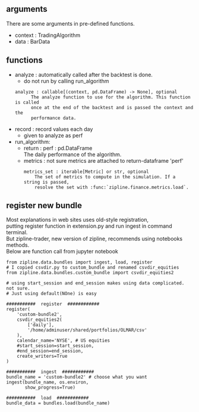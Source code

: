 ## arguments
There are some arguments in pre-defined functions.
* context : TradingAlgorithm
* data : BarData

## functions
* analyze : automatically called after the backtest is done.
  * do not run by calling run_algorithm
  ```
  analyze : callable[(context, pd.DataFrame) -> None], optional
        The analyze function to use for the algorithm. This function is called
        once at the end of the backtest and is passed the context and the
        performance data.
  
  ```
* record : record values each day
  * given to analyze as perf 
* run_algorithm:
  * return : perf : pd.DataFrame  
             The daily performance of the algorithm.  
  * metrics : not sure metrics are attached to return-dataframe 'perf'
    ```
    metrics_set : iterable[Metric] or str, optional
        The set of metrics to compute in the simulation. If a string is passed,
        resolve the set with :func:`zipline.finance.metrics.load`.
    
    ```
    
## register new bundle
Most explanations in web sites uses old-style registration,  
putting register function in extension.py and run ingest in command terminal.  
But zipline-trader, new version of zipline, recommends using notebooks methods.  
Below are function call from jupyter notebook
```
from zipline.data.bundles import ingest, load, register
# I copied csvdir.py to custom_bundle and renamed csvdir_equities
from zipline.data.bundles.custom_bundle import csvdir_equities2

# using start_session and end_session makes using data complicated. not sure.
# Just using default(NOne) is easy

###########  register  ############
register(
    'custom-bundle2',
    csvdir_equities2(
        ['daily'],
        '/home/adminuser/shared/portfolios/OLMAR/csv'
    ),
    calendar_name='NYSE', # US equities
    #start_session=start_session,
    #end_session=end_session,
    create_writers=True
)

###########  ingest  ############
bundle_name = 'custom-bundle2' # choose what you want
ingest(bundle_name, os.environ, 
       show_progress=True)
      
###########  load  ############
bundle_data = bundles.load(bundle_name)      
```
